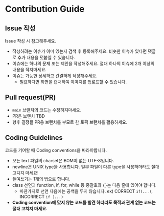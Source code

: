 # Contribution Guide

## Issue 작성
Issue 작성 시 참고해주세요.

* 작성하려는 이슈가 이미 있는지 검색 후 등록해주세요. 비슷한 이슈가 있다면 댓글로 추가 내용을 덧붙일 수 있습니다.
* 이슈에는 하나의 문제 또는 제안을 작성해주세요. 절대 하나의 이슈에 2개 이상의 내용을 적지마세요.
* 이슈는 가능한 상세하고 간결하게 작성해주세요.
	* 필요하다면 화면을 캡처하여 이미지를 업로드할 수 있습니다.

## Pull request(PR)
* `main` 브랜치의 코드는 수정하지마세요.
* PR은 브랜치 TBD
* 향후 결정될 PR용 브랜치를 부모로 한 토픽 브랜치를 활용하세요.

## Coding Guidelines
코드를 기여할 때 Coding conventions을 따라야합니다.

* 모든 text 파일의 charset은 BOM이 없는 UTF-8입니다.
* newline은 UNIX type을 사용합니다. 일부 파일이 다른 type을 사용하더라도 절대 고치지 마세요!
* 들여쓰기는 1개의 탭으로 합니다.
* class 선언과 function, if, for, while 등 중괄호의 `{}`는 다음 줄에 있어야 합니다.
	* 마찬가지로 선언 다음에는 공백을 두지 않습니다. ex) CORRECT `if(...)`, INCORRECT `if (...)`
* **Coding convention에 맞지 않는 코드를 발견 하더라도 목적과 관계 없는 코드는 절대 고치지 마세요.**
